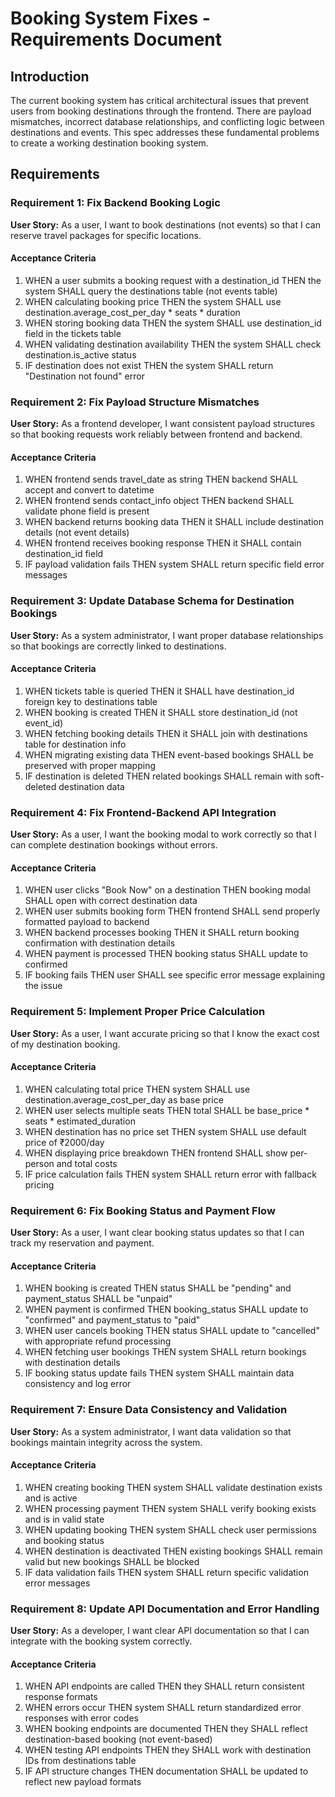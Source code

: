# Booking System Fixes - Requirements Document

## Introduction

The current booking system has critical architectural issues that prevent users from booking destinations through the frontend. There are payload mismatches, incorrect database relationships, and conflicting logic between destinations and events. This spec addresses these fundamental problems to create a working destination booking system.

## Requirements

### Requirement 1: Fix Backend Booking Logic

**User Story:** As a user, I want to book destinations (not events) so that I can reserve travel packages for specific locations.

#### Acceptance Criteria

1. WHEN a user submits a booking request with a destination_id THEN the system SHALL query the destinations table (not events table)
2. WHEN calculating booking price THEN the system SHALL use destination.average_cost_per_day * seats * duration
3. WHEN storing booking data THEN the system SHALL use destination_id field in the tickets table
4. WHEN validating destination availability THEN the system SHALL check destination.is_active status
5. IF destination does not exist THEN the system SHALL return "Destination not found" error

### Requirement 2: Fix Payload Structure Mismatches

**User Story:** As a frontend developer, I want consistent payload structures so that booking requests work reliably between frontend and backend.

#### Acceptance Criteria

1. WHEN frontend sends travel_date as string THEN backend SHALL accept and convert to datetime
2. WHEN frontend sends contact_info object THEN backend SHALL validate phone field is present
3. WHEN backend returns booking data THEN it SHALL include destination details (not event details)
4. WHEN frontend receives booking response THEN it SHALL contain destination_id field
5. IF payload validation fails THEN system SHALL return specific field error messages

### Requirement 3: Update Database Schema for Destination Bookings

**User Story:** As a system administrator, I want proper database relationships so that bookings are correctly linked to destinations.

#### Acceptance Criteria

1. WHEN tickets table is queried THEN it SHALL have destination_id foreign key to destinations table
2. WHEN booking is created THEN it SHALL store destination_id (not event_id)
3. WHEN fetching booking details THEN it SHALL join with destinations table for destination info
4. WHEN migrating existing data THEN event-based bookings SHALL be preserved with proper mapping
5. IF destination is deleted THEN related bookings SHALL remain with soft-deleted destination data

### Requirement 4: Fix Frontend-Backend API Integration

**User Story:** As a user, I want the booking modal to work correctly so that I can complete destination bookings without errors.

#### Acceptance Criteria

1. WHEN user clicks "Book Now" on a destination THEN booking modal SHALL open with correct destination data
2. WHEN user submits booking form THEN frontend SHALL send properly formatted payload to backend
3. WHEN backend processes booking THEN it SHALL return booking confirmation with destination details
4. WHEN payment is processed THEN booking status SHALL update to confirmed
5. IF booking fails THEN user SHALL see specific error message explaining the issue

### Requirement 5: Implement Proper Price Calculation

**User Story:** As a user, I want accurate pricing so that I know the exact cost of my destination booking.

#### Acceptance Criteria

1. WHEN calculating total price THEN system SHALL use destination.average_cost_per_day as base price
2. WHEN user selects multiple seats THEN total SHALL be base_price * seats * estimated_duration
3. WHEN destination has no price set THEN system SHALL use default price of ₹2000/day
4. WHEN displaying price breakdown THEN frontend SHALL show per-person and total costs
5. IF price calculation fails THEN system SHALL return error with fallback pricing

### Requirement 6: Fix Booking Status and Payment Flow

**User Story:** As a user, I want clear booking status updates so that I can track my reservation and payment.

#### Acceptance Criteria

1. WHEN booking is created THEN status SHALL be "pending" and payment_status SHALL be "unpaid"
2. WHEN payment is confirmed THEN booking_status SHALL update to "confirmed" and payment_status to "paid"
3. WHEN user cancels booking THEN status SHALL update to "cancelled" with appropriate refund processing
4. WHEN fetching user bookings THEN system SHALL return bookings with destination details
5. IF booking status update fails THEN system SHALL maintain data consistency and log error

### Requirement 7: Ensure Data Consistency and Validation

**User Story:** As a system administrator, I want data validation so that bookings maintain integrity across the system.

#### Acceptance Criteria

1. WHEN creating booking THEN system SHALL validate destination exists and is active
2. WHEN processing payment THEN system SHALL verify booking exists and is in valid state
3. WHEN updating booking THEN system SHALL check user permissions and booking status
4. WHEN destination is deactivated THEN existing bookings SHALL remain valid but new bookings SHALL be blocked
5. IF data validation fails THEN system SHALL return specific validation error messages

### Requirement 8: Update API Documentation and Error Handling

**User Story:** As a developer, I want clear API documentation so that I can integrate with the booking system correctly.

#### Acceptance Criteria

1. WHEN API endpoints are called THEN they SHALL return consistent response formats
2. WHEN errors occur THEN system SHALL return standardized error responses with error codes
3. WHEN booking endpoints are documented THEN they SHALL reflect destination-based booking (not event-based)
4. WHEN testing API endpoints THEN they SHALL work with destination IDs from destinations table
5. IF API structure changes THEN documentation SHALL be updated to reflect new payload formats